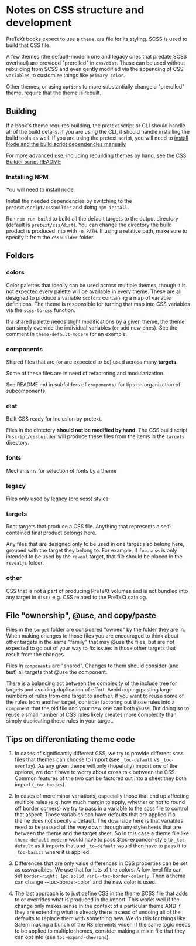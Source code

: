 # Notes on CSS structure and development

PreTeXt books expect to use a `theme.css` file for its styling. SCSS is used to build that CSS file.

A few themes (the default-modern one and legacy ones that predate SCSS overhaul) are provided "prerolled" in `css/dist`. These can be used without rebuilding from SCSS and even gently modified via the appending of CSS `variables` to customize things like `primary-color`.

Other themes, or using `options` to more substantially change a "prerolled" theme, require that the theme is rebuilt.

## Building

If a book's theme requires building, the pretext script or CLI should handle all of the build details. If you are using the CLI, it should handle installing the build tools as well. If you are using the pretext script, you will need to [install Node and the build script dependencies manually](../script/cssbuilder/README.md#installing-node-and-dependencies)

For more advanced use, including rebuilding themes by hand, see the [CSS Builder script README](../script/cssbuilder/README.md)

### Installing NPM

You will need to [install node](https://nodejs.org/en/download/package-manager).

Install the needed dependencies by switching to the `pretext/script/cssbuilder` and doing `npm install`.

Run `npm run build` to build all the default targets to the output directory (default is `pretext/css/dist`). You can change the directory the build product is produced into with `-o PATH`. If using a relative path, make sure to specify it from the `cssbuilder` folder.

## Folders

### colors

Color palettes that ideally can be used across multiple themes, though it is not expected every palette will be available in every theme. These are all designed to produce a variable `$colors` containing a map of variable definitions. The theme is responsible for turning that map into CSS variables via the `scss-to-css` function.

If a shared palette needs slight modifications by a given theme, the theme can simply override the individual variables (or add new ones). See the comment in `theme-default-modern` for an example.

### components

Shared files that are (or are expected to be) used across many **targets**.

Some of these files are in need of refactoring and modularization.

See README.md in subfolders of `components/` for tips on organization of subcomponents.

### dist

Built CSS ready for inclusion by pretext.

Files in the directory **should not be modified by hand**. The CSS build script in `script/cssbuilder` will produce these files from the items in the `targets` directory.

### fonts

Mechanisms for selection of fonts by a theme

### legacy

Files only used by legacy (pre scss) styles

### targets

Root targets that produce a CSS file. Anything that represents a self-contained final product belongs here.

Any files that are designed only to be used in one target also belong here, grouped with the target they belong to. For example, if `foo.scss` is only intended to be used by the `reveal` target, that file should be placed in the `revealjs` folder.

### other

CSS that is not a part of producing PreTeXt volumes and is not bundled into any target in `dist/` e.g. CSS related to the PreTeXt catalog.

## File "ownership", @use, and copy/paste

Files in the `target` folder are considered "owned" by the folder they are in. When making changes to those files you are encouraged to think about other targets in the same "family" that may @use the files, but are not expected to go out of your way to fix issues in those other targets that result from the changes.

Files in `components` are "shared". Changes to them should consider (and test) all targets that @use the component.

There is a balancing act between the complexity of the include tree for targets and avoiding duplication of effort. Avoid coping/pasting large numbers of rules from one target to another. If you want to reuse some of the rules from another target, consider factoring out those rules into a `component` that the old file and your new one can both @use. But doing so to reuse a small number of CSS rules likely creates more complexity than simply duplicating those rules in your target.

## Tips on differentiating theme code

1) In cases of significantly different CSS, we try to provide different scss files that themes can choose to import (see `_toc-default` vs `_toc-overlay`). As any given theme will only (hopefully) import one of the options, we don't have to worry about cross talk between the CSS. Common features of the two can be factored out into a sheet they both import (`_toc-basics`).

2) In cases of more minor variations, especially those that end up affecting multiple rules (e.g. how much margin to apply, whether or not to round off border corners) we try to pass in a variable to the scss file to control that aspect. Those variables can have defaults that are applied if a theme does not specify a default. The downside here is that variables need to be passed all the way down through any stylesheets that are between the theme and the target sheet. So in this case a theme file like `theme-default-modern` would have to pass $toc-expander-style to  `_toc-default` as it imports that and `_to-default` would then have to pass it to `_toc-basics` where it is applied.

3) Differences that are only value differences in CSS properties can be set as cssvaraibles. We use that for lots of the colors. A low level file can set `border-right: 1px solid var(--toc-border-color);`. Then a theme can change --toc-border-color` and the new color is used.

4) The last approach is to just define CSS in the theme SCSS file that adds to or overrides what is produced in the import. This works well if the change only makes sense in the context of a particular theme AND if they are extending what is already there instead of undoing all of the defaults to replace them with something new.  We do this for things like Salem making a bunch of the RS elements wider. If the same logic needs to be applied to multiple themes, consider making a mixin file that they can opt into (see `toc-expand-chevrons`).
